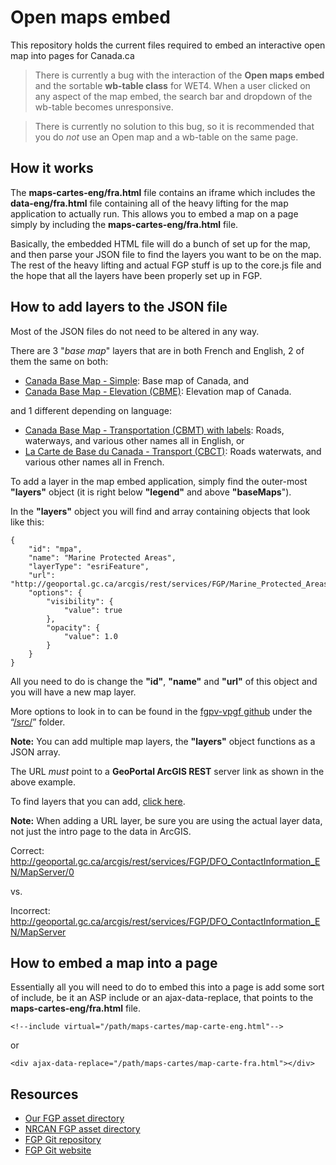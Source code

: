 # Open maps embed

This repository holds the current files required to embed an interactive open map into pages for Canada.ca

>There is currently a bug with the interaction of the **Open maps embed** and the sortable **wb-table class** for WET4. When a user clicked on any aspect of the map embed, the search bar and dropdown of the wb-table becomes unresponsive.

>There is currently no solution to this bug, so it is recommended that you do *not* use an Open map and a wb-table on the same page. 

## How it works

The **maps-cartes-eng/fra.html** file contains an iframe which includes the **data-eng/fra.html** file containing all of the heavy lifting for the map application to actually run. This allows you to embed a map on a page simply by including the **maps-cartes-eng/fra.html** file. 

Basically, the embedded HTML file will do a bunch of set up for the map, and then parse your JSON file to find the layers you want to be on the map. The rest of the heavy lifting and actual FGP stuff is up to the core.js file and the hope that all the layers have been properly set up in FGP.

## How to add layers to the JSON file

Most of the JSON files do not need to be altered in any way.

There are 3 "*base map*" layers that are in both French and English, 2 of them the same on both:

- [Canada Base Map - Simple](http://geoappext.nrcan.gc.ca/arcgis/rest/services/BaseMaps/Simple/MapServer?f=jsapi): Base map of Canada, and 
- [Canada Base Map - Elevation (CBME)](http://geoappext.nrcan.gc.ca/arcgis/rest/services/BaseMaps/CBME_CBCE_HS_RO_3978/MapServer?f=jsapi): Elevation map of Canada.

and 1 different depending on language:


- [Canada Base Map - Transportation (CBMT) with labels](http://geoappext.nrcan.gc.ca/arcgis/rest/services/BaseMaps/CBMT3978/MapServer?f=jsapi): Roads, waterways, and various other names all in English, or
- [La Carte de Base du Canada - Transport (CBCT)](http://geoappext.nrcan.gc.ca/arcgis/rest/services/BaseMaps/CBCT3978/MapServer?f=jsapi): Roads waterwats, and various other names all in French.

To add a layer in the map embed application, simply find the outer-most **"layers"** object (it is right below **"legend"** and above **"baseMaps**").

In the **"layers"** object you will find and array containing objects that look like this:

    {
        "id": "mpa",
        "name": "Marine Protected Areas",
        "layerType": "esriFeature",
        "url": "http://geoportal.gc.ca/arcgis/rest/services/FGP/Marine_Protected_Areas_National/MapServer/0",
        "options": {
            "visibility": {
                "value": true
            },
            "opacity": {
                "value": 1.0
            }
        }
    }
    
All you need to do is change the **"id"**, **"name"** and **"url"** of this object and you will have a new map layer.


More options to look in to can be found in the [fgpv-vpgf github](https://github.com/fgpv-vpgf/fgpv-vpgf) under the “[/src/](https://github.com/fgpv-vpgf/fgpv-vpgf/tree/master/src)” folder. 

**Note:** You can add multiple map layers, the **"layers"** object functions as a JSON array.

The URL *must* point to a **GeoPortal ArcGIS REST** server link as shown in the above example.

To find layers that you can add, [click here](http://geoportal.gc.ca/arcgis/rest/services).

**Note:** When adding a URL layer, be sure you are using the actual layer data, not just the intro page to the data in ArcGIS.

Correct: http://geoportal.gc.ca/arcgis/rest/services/FGP/DFO_ContactInformation_EN/MapServer/0

vs.

Incorrect: http://geoportal.gc.ca/arcgis/rest/services/FGP/DFO_ContactInformation_EN/MapServer

## How to embed a map into a page

Essentially all you will need to do to embed this into a page is add some sort of include, be it an ASP include or an ajax-data-replace, that points to the **maps-cartes-eng/fra.html** file.

    <!--include virtual="/path/maps-cartes/map-carte-eng.html"-->

or

    <div ajax-data-replace="/path/maps-cartes/map-carte-fra.html"></div>

## Resources
- [Our FGP asset directory](http://geoportal.gc.ca/arcgis/rest/services)
- [NRCAN FGP asset directory](http://geoappext.nrcan.gc.ca/arcgis/rest/services)
- [FGP Git repository](https://github.com/fgpv-vpgf)
- [FGP Git website](http://fgpv-vpgf.github.io/)